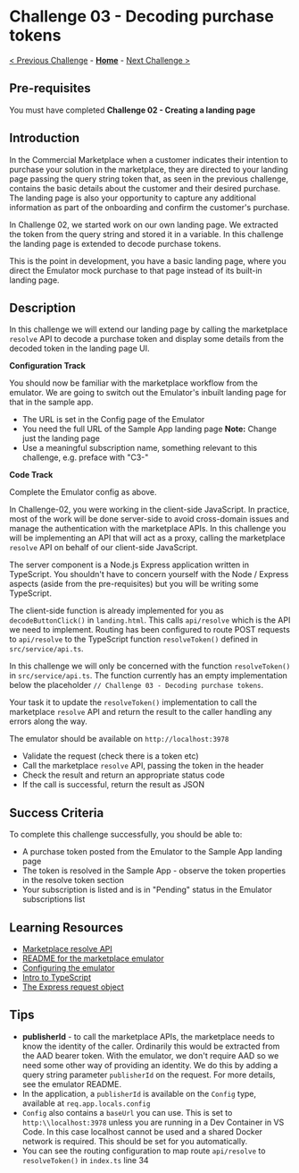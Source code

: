# Challenge 03 - Decoding purchase tokens

[< Previous Challenge](./Challenge-02.md) - **[Home](../README.md)** - [Next Challenge >](./Challenge-04.md)

## Pre-requisites

You must have completed **Challenge 02 - Creating a landing page**

## Introduction

In the Commercial Marketplace when a customer indicates their intention to purchase your solution in the marketplace, they are directed to your landing page passing the query string token that, as seen in the previous challenge, contains the basic details about the customer and
their desired purchase. The landing page is also your opportunity to capture any additional information as part of the
onboarding and confirm the customer's purchase.

In Challenge 02, we started work on our own landing page. We extracted the token from the query string and stored it
in a variable. In this challenge the landing page is extended to decode purchase tokens.

This is the point in development, you have a basic landing page, where you direct the Emulator mock purchase to that page instead of its built-in landing page.

## Description

In this challenge we will extend our landing page by calling the marketplace `resolve` API to decode a purchase token
and display some details from the decoded token in the landing page UI.

**Configuration Track**

You should now be familiar with the marketplace workflow from the emulator. We are going to switch out the Emulator's inbuilt landing page for that in the sample app.
- The URL is set in the Config page of the Emulator
- You need the full URL of the Sample App landing page 
**Note:** Change just the landing page
- Use a meaningful subscription name, something relevant to this challenge, e.g. preface with "C3-"

**Code Track**

Complete the Emulator config as above.

In Challenge-02, you were working in the client-side JavaScript. In practice, most of the work will be done server-side
to avoid cross-domain issues and manage the authentication with the marketplace APIs. In this challenge you will be
implementing an API that will act as a proxy, calling the marketplace `resolve` API on behalf of our client-side JavaScript.

The server component is a Node.js Express application written in TypeScript. You shouldn't have to concern yourself with
the Node / Express aspects (aside from the pre-requisites) but you will be writing some TypeScript.

The client-side function is already implemented for you as `decodeButtonClick()` in `landing.html`. This calls
`api/resolve` which is the API we need to implement. Routing has been configured to route POST requests to `api/resolve`
to the TypeScript function `resolveToken()` defined in `src/service/api.ts`.

In this challenge we will only be concerned with the function `resolveToken()` in `src/service/api.ts`. The function
currently has an empty implementation below the placeholder `// Challenge 03 - Decoding purchase tokens`.

Your task it to update the `resolveToken()` implementation to call the marketplace `resolve` API and return the result
to the caller handling any errors along the way.

The emulator should be available on `http://localhost:3978`

- Validate the request (check there is a token etc)
- Call the marketplace `resolve` API, passing the token in the header
- Check the result and return an appropriate status code
- If the call is successful, return the result as JSON

## Success Criteria

To complete this challenge successfully, you should be able to:

- A purchase token posted from the Emulator to the Sample App landing page
- The token is resolved in the Sample App - observe the token properties in the resolve token section
- Your subscription is listed and is in "Pending" status in the Emulator subscriptions list

## Learning Resources

- [Marketplace resolve API](https://learn.microsoft.com/azure/marketplace/partner-center-portal/pc-saas-fulfillment-subscription-api#post-httpsmarketplaceapimicrosoftcomapisaassubscriptionsresolveapi-versionapiversion)
- [README for the marketplace emulator](https://github.com/microsoft/Commercial-Marketplace-SaaS-API-Emulator/blob/main/README.md)
- [Configuring the emulator](https://github.com/microsoft/Commercial-Marketplace-SaaS-API-Emulator/blob/main/docs/config.md)
- [Intro to TypeScript](https://www.typescriptlang.org/docs/)
- [The Express request object](http://expressjs.com/en/4x/api.html#req)

## Tips

- **publisherId** - to call the marketplace APIs, the marketplace needs to know the identity of the caller. Ordinarily
this would be extracted from the AAD bearer token. With the emulator, we don't require AAD so we need some other
way of providing an identity. We do this by adding a query string parameter `publisherId` on the request. For more
details, see the emulator README.
- In the application, a `publisherId` is available on the `Config` type, available at `req.app.locals.config`
- `Config` also contains a `baseUrl` you can use. This is set to `http:\\localhost:3978` unless you are running in a
Dev Container in VS Code. In this case localhost cannot be used and a shared Docker network is required. This should
be set for you automatically.
- You can see the routing configuration to map route `api/resolve` to `resolveToken()` in `index.ts` line 34
